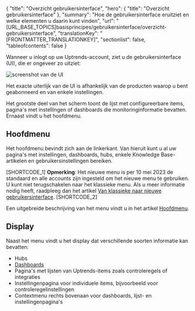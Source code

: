 {
  "title": "Overzicht gebruikersinterface",
  "hero": {
    "title": "Overzicht gebruikersinterface"
  },
  "summary": "Hoe de gebruikersinterface eruitziet en welke elementen u daarin kunt vinden",
  "url": "[URL_BASE_TOPICS]basisprincipes/gebruikersinterface/overzicht-gebruikersinterface",
  "translationKey": "[FRONTMATTER_TRANSLATIONKEY]",
  "sectionlist": false,
  "tableofcontents": false
}

Wanneer u inlogt op uw Uptrends-account, ziet u de gebruikersinterface (UI), die er ongeveer zo uitziet:

![screenshot van de UI]([LINK_URL_1])

Het exacte uiterlijk van de UI is afhankelijk van de producten waarop u bent geabonneerd en van enkele instellingen.

Het grootste deel van het scherm toont de lijst met configureerbare items, pagina's met instellingen of dashboards die monitoringinformatie bevatten. Ernaast vindt u het hoofdmenu.

## Hoofdmenu

Het hoofdmenu bevindt zich aan de linkerkant. Van hieruit kunt u al uw pagina's met instellingen, dashboards, hubs, enkele Knowledge Base-artikelen en gebruikersinstellingen bereiken.

[SHORTCODE_1] **Opmerking**: Het nieuwe menu is per 10 mei 2023 de standaard en alle accounts zijn ingesteld om het nieuwe menu te gebruiken. U kunt niet terugschakelen naar het klassieke menu. Als u meer informatie nodig heeft, raadpleeg dan het artikel [Van klassieke naar nieuwe gebruikersinterface]([LINK_URL_2]). [SHORTCODE_2]

Een uitgebreide beschrijving van het menu vindt u in het artikel [Hoofdmenu]([LINK_URL_3]).

## Display

Naast het menu vindt u het display dat verschillende soorten informatie kan bevatten:

- Hubs
- [Dashboards]([LINK_URL_4])
- Pagina's met lijsten van Uptrends-items zoals controleregels of integraties
- Instellingenpagina voor individuele items, bijvoorbeeld voor controleregelinstellingen
- Contextmenu rechts bovenaan voor dashboards, lijst- en instellingenpagina's
